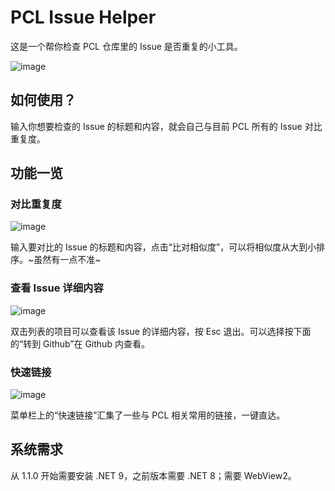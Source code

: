 # PCL Issue Helper
这是一个帮你检查 PCL 仓库里的 Issue 是否重复的小工具。

![image](https://github.com/user-attachments/assets/b3799a1c-71d7-45fb-a275-d273e03940a6)

## 如何使用？
输入你想要检查的 Issue 的标题和内容，就会自己与目前 PCL 所有的 Issue 对比重复度。

## 功能一览
### 对比重复度
![image](https://github.com/user-attachments/assets/35f03071-0ff3-49aa-8273-4975499b20ec)

输入要对比的 Issue 的标题和内容，点击“比对相似度”，可以将相似度从大到小排序。~虽然有一点不准~

### 查看 Issue 详细内容
![image](https://github.com/user-attachments/assets/4aa1ecc7-7d32-47ba-b8eb-90e27d45000a)

双击列表的项目可以查看该 Issue 的详细内容，按 Esc 退出。可以选择按下面的“转到 Github”在 Github 内查看。

### 快速链接
![image](https://github.com/user-attachments/assets/39d6da17-2234-4d6d-881a-23b54ca3ab46)

菜单栏上的“快速链接”汇集了一些与 PCL 相关常用的链接，一键直达。

## 系统需求
从 1.1.0 开始需要安装 .NET 9，之前版本需要 .NET 8；需要 WebView2。
